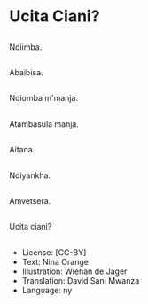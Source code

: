 # Ucita Ciani?

##
Ndiimba.

##
Abaibisa.

##
Ndiomba m'manja.

##
Atambasula manja.

##
Aitana.

##
Ndiyankha.

##
Amvetsera.

##
Ucita ciani?

##
* License: [CC-BY]
* Text: Nina Orange
* Illustration: Wiehan de Jager
* Translation: David Sani Mwanza
* Language: ny

